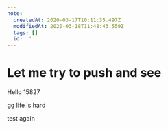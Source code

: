 ```yaml
---
note:
  createdAt: 2020-03-17T10:11:35.497Z
  modifiedAt: 2020-03-18T11:48:43.559Z
  tags: []
  id: ''
---
```

# Let me try to push and see

Hello 15827

gg life is hard

test again
